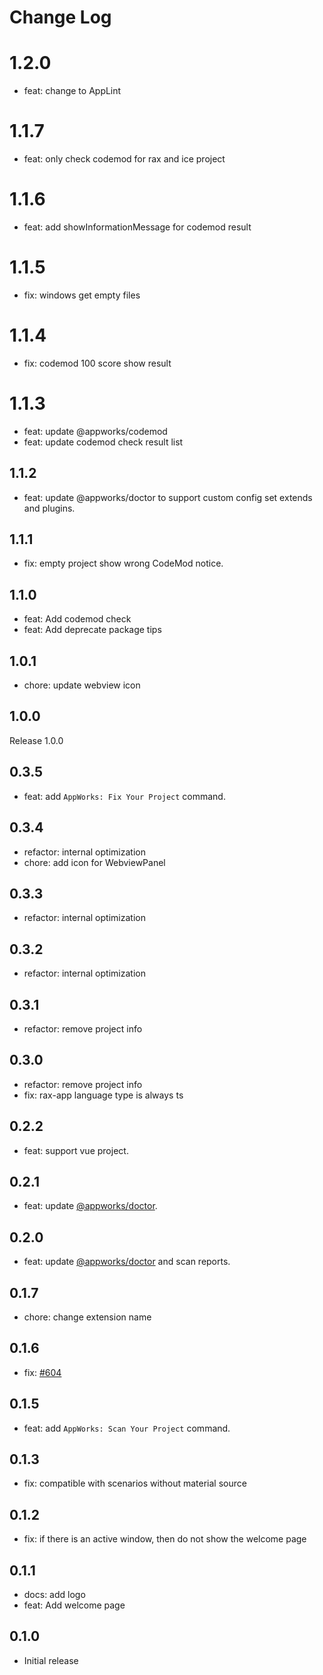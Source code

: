 # Change Log

# 1.2.0

- feat: change to AppLint 

# 1.1.7

- feat: only check codemod for rax and ice project

# 1.1.6

- feat: add showInformationMessage for codemod result

# 1.1.5

- fix: windows get empty files

# 1.1.4

- fix: codemod 100 score show result

# 1.1.3

- feat: update @appworks/codemod
- feat: update codemod check result list
## 1.1.2

- feat: update @appworks/doctor to support custom config set extends and plugins.
## 1.1.1

- fix: empty project show wrong CodeMod notice.

## 1.1.0

- feat: Add codemod check
- feat: Add deprecate package tips

## 1.0.1

- chore: update webview icon

## 1.0.0

Release 1.0.0

## 0.3.5

- feat: add `AppWorks: Fix Your Project` command.

## 0.3.4

- refactor: internal optimization
- chore: add icon for WebviewPanel

## 0.3.3

- refactor: internal optimization

## 0.3.2

- refactor: internal optimization

## 0.3.1

- refactor: remove project info

## 0.3.0

- refactor: remove project info
- fix: rax-app language type is always ts

## 0.2.2

- feat: support vue project.

## 0.2.1

- feat: update [@appworks/doctor](https://www.npmjs.com/package/@appworks/doctor).

## 0.2.0

- feat: update [@appworks/doctor](https://www.npmjs.com/package/@appworks/doctor) and scan reports.

## 0.1.7

- chore: change extension name

## 0.1.6

- fix: [#604](https://github.com/apptools-lab/appworks/issues/604)

## 0.1.5

- feat: add `AppWorks: Scan Your Project` command.

## 0.1.3

- fix: compatible with scenarios without material source

## 0.1.2

- fix: if there is an active window, then do not show the welcome page

## 0.1.1

- docs: add logo
- feat: Add welcome page

## 0.1.0

- Initial release
